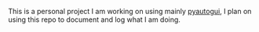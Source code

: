 This is a personal project I am working on using mainly [pyautogui](https://pyautogui.readthedocs.io/en/latest/), I plan on using this repo to document and log what I am doing.

